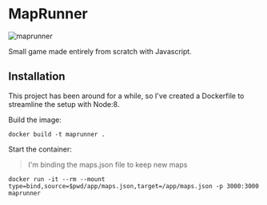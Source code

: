# MapRunner

<img src="https://github.com/user-attachments/assets/06fee654-e297-4821-b306-6ade155bba6f" alt="maprunner" style="max-width:1000px;display: block; margin: 0 auto"/>

Small game made entirely from scratch with Javascript.

## Installation
This project has been around for a while, so I've created a Dockerfile to streamline the setup with Node:8.

Build the image:
```
docker build -t maprunner .
```

Start the container:
> I'm binding the maps.json file to keep new maps
```
docker run -it --rm --mount type=bind,source=$pwd/app/maps.json,target=/app/maps.json -p 3000:3000 maprunner  
```